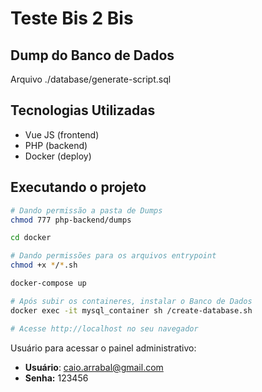 # Teste Bis 2 Bis

## Dump do Banco de Dados
Arquivo ./database/generate-script.sql

## Tecnologias Utilizadas
- Vue JS (frontend)
- PHP (backend)
- Docker (deploy)

## Executando o projeto
```bash
# Dando permissão a pasta de Dumps
chmod 777 php-backend/dumps

cd docker

# Dando permissões para os arquivos entrypoint
chmod +x */*.sh

docker-compose up

# Após subir os containeres, instalar o Banco de Dados
docker exec -it mysql_container sh /create-database.sh

# Acesse http://localhost no seu navegador
```

Usuário para acessar o painel administrativo:
- **Usuário**: caio.arrabal@gmail.com
- **Senha:** 123456
